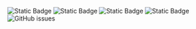 ![Static Badge](https://img.shields.io/badge/blacklists-61-000000) ![Static Badge](https://img.shields.io/badge/blacklisted-2993768-cc0000) ![Static Badge](https://img.shields.io/badge/whitelisted-2253-00CC00) ![Static Badge](https://img.shields.io/badge/streaming_blacklist-28107-000000) ![GitHub issues](https://img.shields.io/github/issues/fabriziosalmi/blacklists)
